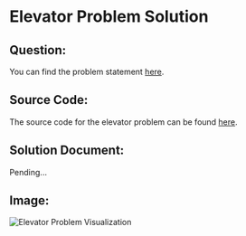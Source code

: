 # Elevator Problem Solution

## Question:
You can find the problem statement [here](https://docs.google.com/document/d/1favtb2dQ6hDwxET3tawx1QYJmme5JhbTPIKEF_lSGIc/edit?tab=t.0).

## Source Code:
The source code for the elevator problem can be found [here](https://replit.com/@Snickdx/elevator-problem#Elevator.java).

## Solution Document:
Pending...

## Image:
![Elevator Problem Visualization](https://imgur.com/CQiOik3)

